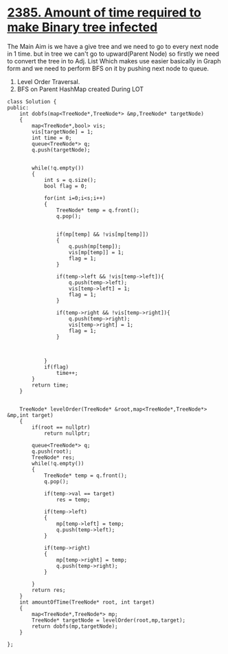 # [2385. Amount of time required to make Binary tree infected](https://leetcode.com/problems/amount-of-time-for-binary-tree-to-be-infected/)
The Main Aim is we have a give tree and we need to go to every next node in 1 time. 
but in tree we can't go to upward(Parent Node) so firstly we need to convert the tree in to Adj.
List Which makes use easier basically in Graph form and we need to perform BFS on it by pushing next node to queue.

1. Level Order Traversal.
2. BFS on Parent HashMap created During LOT


```
class Solution {
public:
    int dobfs(map<TreeNode*,TreeNode*> &mp,TreeNode* targetNode)
    {
        map<TreeNode*,bool> vis;
        vis[targetNode] = 1;
        int time = 0;
        queue<TreeNode*> q;
        q.push(targetNode);
        
        
        while(!q.empty())
        {
            int s = q.size();
            bool flag = 0;
            
            for(int i=0;i<s;i++)
            {
                TreeNode* temp = q.front();
                q.pop();
                
                
                if(mp[temp] && !vis[mp[temp]])
                {
                    q.push(mp[temp]);
                    vis[mp[temp]] = 1;
                    flag = 1;
                }
                
                if(temp->left && !vis[temp->left]){
                    q.push(temp->left);
                    vis[temp->left] = 1;
                    flag = 1;
                }
                
                if(temp->right && !vis[temp->right]){
                    q.push(temp->right);
                    vis[temp->right] = 1;
                    flag = 1;
                }
                
        
                
            }
            if(flag)
                time++;
        }
        return time;
    }
    
    
    TreeNode* levelOrder(TreeNode* &root,map<TreeNode*,TreeNode*> &mp,int target)
    {
        if(root == nullptr)
            return nullptr;
        
        queue<TreeNode*> q;
        q.push(root);
        TreeNode* res;
        while(!q.empty())
        {
            TreeNode* temp = q.front();
            q.pop();
            
            if(temp->val == target)
                res = temp;
            
            if(temp->left)
            {
                mp[temp->left] = temp;
                q.push(temp->left);
            }
            
            if(temp->right)
            {
                mp[temp->right] = temp;
                q.push(temp->right);
            }
            
        }
        return res;
    }
    int amountOfTime(TreeNode* root, int target) 
    {
        map<TreeNode*,TreeNode*> mp;
        TreeNode* targetNode = levelOrder(root,mp,target);
        return dobfs(mp,targetNode);
    }

};

```
